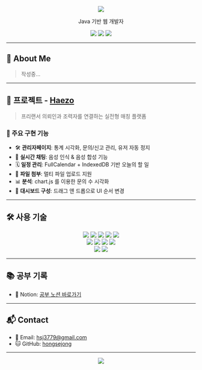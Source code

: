 <!-- 헤더 배너 -->
<p align="center">
  <img src="https://capsule-render.vercel.app/api?type=waving&color=60e1cb&height=200&section=header&text=SEJONG%20HONG&fontSize=50&fontAlign=center&animation=fadeIn" />
</p>

<p align="center">
  Java 기반 웹 개발자 
</p>

<p align="center">
  <!-- 뱃지 모음 -->
  <img src="https://img.shields.io/github/followers/hongsejong?label=Followers&style=social" />
  <img src="https://img.shields.io/github/stars/hongsejong/project?style=social" />
  <img src="https://visitor-badge.laobi.icu/badge?page_id=hongsejong.project" />
</p>

---

## 🧠 About Me

> 작성중...

---

## 🚀 프로젝트 - [Haezo](https://github.com/hongsejong/projectClone)

> 프리랜서 의뢰인과 조력자를 연결하는 실전형 매칭 플랫폼

### 🧩 주요 구현 기능

- 🛠 **관리자페이지**: 통계 시각화, 문의/신고 관리, 유저 자동 정지
- 💬 **실시간 채팅**: 음성 인식 & 음성 합성 기능
- 🗓 **일정 관리**: FullCalendar + IndexedDB 기반 오늘의 할 일
- 📎 **파일 첨부**: 멀티 파일 업로드 지원
- 📊 **분석**: chart.js 를 이용한 문의 수 시각화
- 🔀 **대시보드 구성**: 드래그 앤 드롭으로 UI 순서 변경

---

## 🛠 사용 기술

<p align="center">
  <img src="https://img.shields.io/badge/Java-007396?style=flat-square&logo=openjdk&logoColor=white" />
  <img src="https://img.shields.io/badge/Spring-6DB33F?style=flat-square&logo=spring&logoColor=white" />
  <img src="https://img.shields.io/badge/MyBatis-35495E?style=flat-square&logo=MySQL&logoColor=white" />
  <img src="https://img.shields.io/badge/Oracle-F80000?style=flat-square&logo=oracle&logoColor=white" />
  <img src="https://img.shields.io/badge/JSP/Servlet-00599C?style=flat-square&logo=java&logoColor=white" />
  <br/>
  <img src="https://img.shields.io/badge/JavaScript-F7DF1E?style=flat-square&logo=javascript&logoColor=black" />
  <img src="https://img.shields.io/badge/jQuery-0769AD?style=flat-square&logo=jquery&logoColor=white" />
  <img src="https://img.shields.io/badge/HTML5-E34F26?style=flat-square&logo=html5&logoColor=white" />
  <img src="https://img.shields.io/badge/CSS3-1572B6?style=flat-square&logo=css3&logoColor=white" />
  <br/>
  <img src="https://img.shields.io/badge/GitHub-181717?style=flat-square&logo=github&logoColor=white" />
  <img src="https://img.shields.io/badge/Visual%20Studio%20Code-007ACC?style=flat-square&logo=visualstudiocode&logoColor=white" />
</p>

---

## 📚 공부 기록

- 🧠 Notion: [공부 노션 바로가기](https://www.notion.so/1d4713c872ea809a8c9bcfb6ed2475db)

---

## 📬 Contact

- 📧 Email: hsj3779@gmail.com  
- 🐱 GitHub: [hongsejong](https://github.com/hongsejong)

---

<p align="center">
  <img src="https://capsule-render.vercel.app/api?type=waving&color=60e1cb&height=150&section=footer" />
</p>
